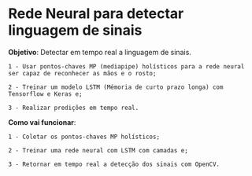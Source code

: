 # Rede Neural para detectar linguagem de sinais
 **Objetivo**: Detectar em tempo real a linguagem de sinais.
  
    1 - Usar pontos-chaves MP (mediapipe) holísticos para a rede neural ser capaz de reconhecer as mãos e o rosto;
    
    2 - Treinar um modelo LSTM (Mémoria de curto prazo longa) com Tensorflow e Keras e;
  
    3 - Realizar predições em tempo real.
  

**Como vai funcionar**:

    1 - Coletar os pontos-chaves MP holísticos;
    
    2 - Treinar uma rede neural com LSTM com camadas e;
    
    3 - Retornar em tempo real a detecção dos sinais com OpenCV.

